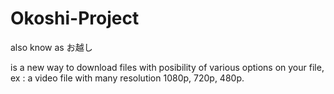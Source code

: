 # Okoshi-Project
also know as お越し

is a new way to download files with posibility of various options on your file, ex : a video file with many resolution 1080p, 720p, 480p. 
